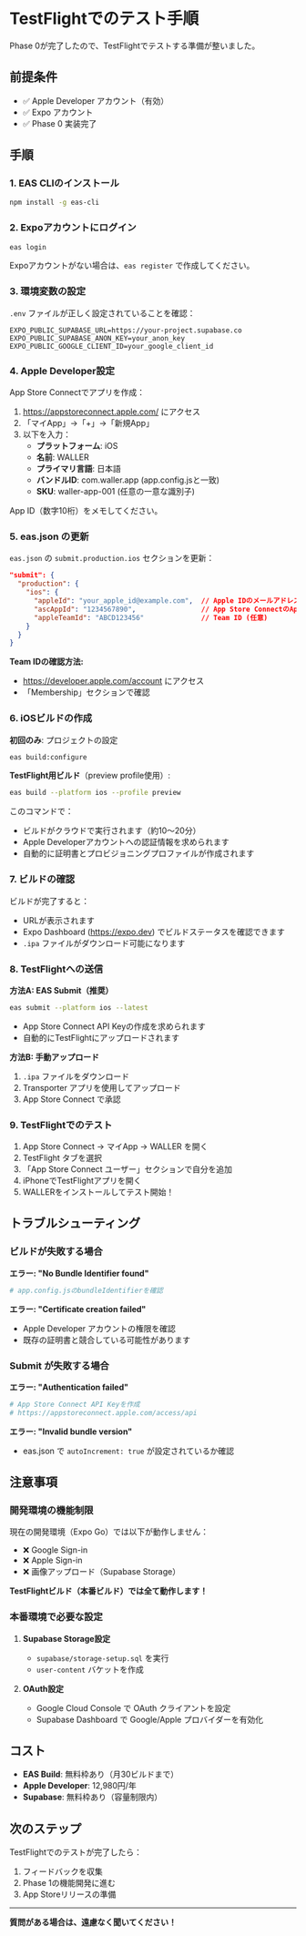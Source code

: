 # TestFlightでのテスト手順

Phase 0が完了したので、TestFlightでテストする準備が整いました。

## 前提条件

- ✅ Apple Developer アカウント（有効）
- ✅ Expo アカウント
- ✅ Phase 0 実装完了

## 手順

### 1. EAS CLIのインストール

```bash
npm install -g eas-cli
```

### 2. Expoアカウントにログイン

```bash
eas login
```

Expoアカウントがない場合は、`eas register` で作成してください。

### 3. 環境変数の設定

`.env` ファイルが正しく設定されていることを確認：

```env
EXPO_PUBLIC_SUPABASE_URL=https://your-project.supabase.co
EXPO_PUBLIC_SUPABASE_ANON_KEY=your_anon_key
EXPO_PUBLIC_GOOGLE_CLIENT_ID=your_google_client_id
```

### 4. Apple Developer設定

App Store Connectでアプリを作成：

1. https://appstoreconnect.apple.com/ にアクセス
2. 「マイApp」→「+」→「新規App」
3. 以下を入力：
   - **プラットフォーム**: iOS
   - **名前**: WALLER
   - **プライマリ言語**: 日本語
   - **バンドルID**: com.waller.app (app.config.jsと一致)
   - **SKU**: waller-app-001 (任意の一意な識別子)

App ID（数字10桁）をメモしてください。

### 5. eas.json の更新

`eas.json` の `submit.production.ios` セクションを更新：

```json
"submit": {
  "production": {
    "ios": {
      "appleId": "your_apple_id@example.com",  // Apple IDのメールアドレス
      "ascAppId": "1234567890",                // App Store ConnectのApp ID
      "appleTeamId": "ABCD123456"              // Team ID (任意)
    }
  }
}
```

**Team IDの確認方法:**
- https://developer.apple.com/account にアクセス
- 「Membership」セクションで確認

### 6. iOSビルドの作成

**初回のみ**: プロジェクトの設定

```bash
eas build:configure
```

**TestFlight用ビルド**（preview profile使用）:

```bash
eas build --platform ios --profile preview
```

このコマンドで：
- ビルドがクラウドで実行されます（約10〜20分）
- Apple Developerアカウントへの認証情報を求められます
- 自動的に証明書とプロビジョニングプロファイルが作成されます

### 7. ビルドの確認

ビルドが完了すると：
- URLが表示されます
- Expo Dashboard (https://expo.dev) でビルドステータスを確認できます
- `.ipa` ファイルがダウンロード可能になります

### 8. TestFlightへの送信

**方法A: EAS Submit（推奨）**

```bash
eas submit --platform ios --latest
```

- App Store Connect API Keyの作成を求められます
- 自動的にTestFlightにアップロードされます

**方法B: 手動アップロード**

1. `.ipa` ファイルをダウンロード
2. Transporter アプリを使用してアップロード
3. App Store Connect で承認

### 9. TestFlightでのテスト

1. App Store Connect → マイApp → WALLER を開く
2. TestFlight タブを選択
3. 「App Store Connect ユーザー」セクションで自分を追加
4. iPhoneでTestFlightアプリを開く
5. WALLERをインストールしてテスト開始！

## トラブルシューティング

### ビルドが失敗する場合

**エラー: "No Bundle Identifier found"**
```bash
# app.config.jsのbundleIdentifierを確認
```

**エラー: "Certificate creation failed"**
- Apple Developer アカウントの権限を確認
- 既存の証明書と競合している可能性があります

### Submit が失敗する場合

**エラー: "Authentication failed"**
```bash
# App Store Connect API Keyを作成
# https://appstoreconnect.apple.com/access/api
```

**エラー: "Invalid bundle version"**
- eas.json で `autoIncrement: true` が設定されているか確認

## 注意事項

### 開発環境の機能制限

現在の開発環境（Expo Go）では以下が動作しません：
- ❌ Google Sign-in
- ❌ Apple Sign-in
- ❌ 画像アップロード（Supabase Storage）

**TestFlightビルド（本番ビルド）では全て動作します！**

### 本番環境で必要な設定

1. **Supabase Storage設定**
   - `supabase/storage-setup.sql` を実行
   - `user-content` バケットを作成

2. **OAuth設定**
   - Google Cloud Console で OAuth クライアントを設定
   - Supabase Dashboard で Google/Apple プロバイダーを有効化

## コスト

- **EAS Build**: 無料枠あり（月30ビルドまで）
- **Apple Developer**: 12,980円/年
- **Supabase**: 無料枠あり（容量制限内）

## 次のステップ

TestFlightでのテストが完了したら：
1. フィードバックを収集
2. Phase 1の機能開発に進む
3. App Storeリリースの準備

---

**質問がある場合は、遠慮なく聞いてください！**
